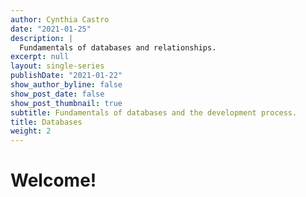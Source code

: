 ```yaml
---
author: Cynthia Castro
date: "2021-01-25"
description: |
  Fundamentals of databases and relationships.
excerpt: null
layout: single-series
publishDate: "2021-01-22"
show_author_byline: false
show_post_date: false
show_post_thumbnail: true
subtitle: Fundamentals of databases and the development process.
title: Databases
weight: 2
---
```


# Welcome!